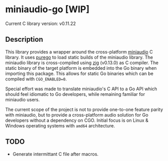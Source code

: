 # miniaudio-go [WIP]

Current C library version: v0.11.22

## Description

This library provides a wrapper around the cross-platform [miniaudio](https://github.com/mackron/miniaudio) C library.
It uses [purego](https://github.com/ebitengine/purego) to load static builds of the miniaudio library.
The miniaudio library is cross-compiled using [zig](https://ziglang.org) (v0.13.0) as C compiler.
The static binary of the target platform is embedded into the Go binary when importing this package.
This allows for static Go binaries which can be compiled with `CGO_ENABLED=0`.

Special effort was made to translate miniaudio's C API to a Go API which should feel idiomatic to Go developers, while remaining familiar for miniaudio users.

The current scope of the project is not to provide one-to-one feature parity with miniaudio, but to provide a cross-platform audio solution for Go developers without a dependency on CGO.
Initial focus is on Linux & Windows operating systems with `amd64` architecture.

## TODO

- Generate intermittant C file after macros.
